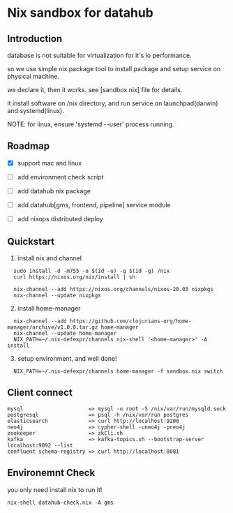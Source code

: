 # Nix sandbox for datahub


## Introduction
database is not suitable for virtualization for it's io performance.

so we use simple nix package tool to install package and setup service on physical machine.

we declare it, then it works. see [sandbox.nix] file for details.

it install software on /nix directory, and run service on launchpad(darwin) and systemd(linux).

NOTE: for linux, ensure 'systemd --user' process running.


## Roadmap

- [X] support mac and linux
- [ ] add environment check script
- [ ] add datahub nix package
- [ ] add datahub[gms, frontend, pipeline] service module
- [ ] add nixops distributed deploy


## Quickstart
1.  install nix and channel

```
  sudo install -d -m755 -o $(id -u) -g $(id -g) /nix
  curl https://nixos.org/nix/install | sh
  
  nix-channel --add https://nixos.org/channels/nixos-20.03 nixpkgs
  nix-channel --update nixpkgs
```

2. install home-manager

```
  nix-channel --add https://github.com/clojurians-org/home-manager/archive/v1.0.0.tar.gz home-manager
  nix-channel --update home-manager
  NIX_PATH=~/.nix-defexpr/channels nix-shell '<home-manager>' -A install
```

3. setup environment, and well done!
```
  NIX_PATH=~/.nix-defexpr/channels home-manager -f sandbox.nix switch
```

## Client connect
```
mysql                     => mysql -u root -S /nix/var/run/mysqld.sock
postgresql                => psql -h /nix/var/run postgres
elasticsearch             => curl http://localhost:9200
neo4j                     => cypher-shell -uneo4j -pneo4j
zookeeper                 => zkCli.sh
kafka                     => kafka-topics.sh --bootstrap-server localhost:9092 --list
confluent schema-registry => curl http://localhost:8081

```

## Environemnt Check

you only need install nix to run it!

```
nix-shell datahub-check.nix -A gms
```
